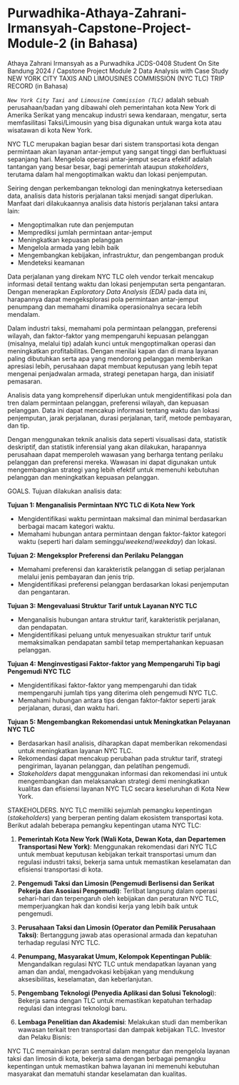 # Purwadhika-Athaya-Zahrani-Irmansyah-Capstone-Project-Module-2 (in Bahasa)

Athaya Zahrani Irmansyah as a Purwadhika JCDS-0408 Student On Site Bandung 2024 / Capstone Project Module 2 Data Analysis with Case Study NEW YORK CITY TAXIS AND LIMOUSINES COMMISSION (NYC TLC) TRIP RECORD (in Bahasa)

*`New York City Taxi and Limousine Commission (TLC)`* adalah sebuah perusahaan/badan yang dibawahi oleh pemerintahan kota New York di Amerika Serikat yang mencakup industri sewa kendaraan, mengatur, serta memfasilitasi Taksi/Limousin yang bisa digunakan untuk warga kota atau wisatawan di kota New York.

NYC TLC merupakan bagian besar dari sistem transportasi kota dengan  permintaan akan layanan antar-jemput yang sangat tinggi dan berfluktuasi sepanjang hari. Mengelola operasi antar-jemput secara efektif adalah tantangan yang besar besar, bagi pemerintah ataupun *stakeholders*, terutama dalam hal mengoptimalkan waktu dan lokasi penjemputan.

Seiring dengan perkembangan teknologi dan meningkatnya ketersediaan data, analisis data historis perjalanan taksi menjadi sangat diperlukan. Manfaat dari dilakukaannya analisis data historis perjalanan taksi antara lain:
  - Mengoptimalkan rute dan penjemputan
  - Memprediksi jumlah permintaan antar-jemput
  - Meningkatkan kepuasan pelanggan
  - Mengelola armada yang lebih baik
  - Mengembangkan kebijakan, infrastruktur, dan pengembangan produk
  - Mendeteksi keamanan

Data perjalanan yang direkam NYC TLC oleh vendor terkait mencakup informasi detail tentang waktu dan lokasi penjemputan serta pengantaran. Dengan menerapkan *Exploratory Data Analysis (EDA)* pada
data ini, harapannya dapat mengeksplorasi pola permintaan antar-jemput penumpang dan memahami dinamika operasionalnya secara lebih mendalam.

Dalam industri taksi, memahami pola permintaan pelanggan, preferensi wilayah, dan faktor-faktor yang mempengaruhi kepuasan pelanggan (misalnya, melalui tip) adalah kunci untuk mengoptimalkan operasi dan meningkatkan profitabilitas. Dengan menilai kapan dan di mana layanan paling dibutuhkan serta apa yang mendorong pelanggan memberikan apresiasi lebih, perusahaan dapat membuat keputusan yang lebih tepat mengenai penjadwalan armada, strategi penetapan harga, dan inisiatif pemasaran.

Analisis data yang komprehensif diperlukan untuk mengidentifikasi pola dan tren dalam permintaan pelanggan, preferensi wilayah, dan kepuasan pelanggan. Data ini dapat mencakup informasi tentang waktu dan lokasi penjemputan, jarak perjalanan, durasi perjalanan, tarif, metode pembayaran, dan tip.

Dengan menggunakan teknik analisis data seperti visualisasi data, statistik deskriptif, dan statistik inferensial yang akan dilakukan, harapannya perusahaan dapat memperoleh wawasan yang berharga tentang perilaku pelanggan dan preferensi mereka. Wawasan ini dapat digunakan untuk mengembangkan strategi yang lebih efektif untuk memenuhi kebutuhan pelanggan dan meningkatkan kepuasan pelanggan.

GOALS. Tujuan dilakukan analisis data:

**Tujuan 1: Menganalisis Permintaan NYC TLC di Kota New York**
- Mengidentifikasi waktu permintaan maksimal dan minimal berdasarkan berbagai macam kategori waktu.
- Memahami hubungan antara permintaan dengan faktor-faktor kategori waktu (seperti hari dalam seminggu/*weekend*/*weekday*) dan lokasi.

**Tujuan 2: Mengeksplor Preferensi dan Perilaku Pelanggan**
- Memahami preferensi dan karakteristik pelanggan di setiap perjalanan melalui jenis pembayaran dan jenis trip.
- Mengidentifikasi preferensi pelanggan berdasarkan lokasi penjemputan dan pengantaran.

**Tujuan 3: Mengevaluasi Struktur Tarif untuk Layanan NYC TLC**
- Menganalisis hubungan antara struktur tarif, karakteristik perjalanan, dan pendapatan.
- Mengidentifikasi peluang untuk menyesuaikan struktur tarif untuk memaksimalkan pendapatan sambil tetap mempertahankan kepuasan pelanggan.

**Tujuan 4: Menginvestigasi Faktor-faktor yang Mempengaruhi Tip bagi Pengemudi NYC TLC**
- Mengidentifikasi faktor-faktor yang mempengaruhi dan tidak mempengaruhi jumlah tips yang diterima oleh pengemudi NYC TLC.
- Memahami hubungan antara tips dengan faktor-faktor seperti jarak perjalanan, durasi, dan waktu hari.

**Tujuan 5: Mengembangkan Rekomendasi untuk Meningkatkan Pelayanan NYC TLC**
- Berdasarkan hasil analisis, diharapkan dapat memberikan rekomendasi untuk meningkatkan layanan NYC TLC.
- Rekomendasi dapat mencakup perubahan pada struktur tarif, strategi pengiriman, layanan pelanggan, dan pelatihan pengemudi.
- *Stakeholders* dapat menggunakan informasi dan rekomendasi ini untuk mengembangkan dan melaksanakan strategi demi meningkatkan kualitas dan efisiensi layanan NYC TLC secara keseluruhan di Kota New York.

STAKEHOLDERS. NYC TLC memiliki sejumlah pemangku kepentingan (*stakeholders*) yang berperan penting dalam ekosistem transportasi kota. Berikut adalah beberapa pemangku kepentingan utama NYC TLC:

1. **Pemerintah Kota New York (Wali Kota, Dewan Kota, dan Departemen Transportasi New York)**: Menggunakan rekomendasi dari NYC TLC untuk membuat keputusan kebijakan terkait transportasi umum dan regulasi industri taksi, bekerja sama untuk memastikan keselamatan dan efisiensi transportasi di kota.

2. **Pengemudi Taksi dan Limosin (Pengemudi Berlisensi dan Serikat Pekerja dan Asosiasi Pengemudi)**: Terlibat langsung dalam operasi sehari-hari dan terpengaruh oleh kebijakan dan peraturan NYC TLC, memperjuangkan hak dan kondisi kerja yang lebih baik untuk pengemudi.

3. **Perusahaan Taksi dan Limosin (Operator dan Pemilik Perusahaan Taksi)**: Bertanggung jawab atas operasional armada dan kepatuhan terhadap regulasi NYC TLC.

4. **Penumpang, Masyarakat Umum, Kelompok Kepentingan Publik**: Mengandalkan regulasi NYC TLC untuk mendapatkan layanan yang aman dan andal, mengadvokasi kebijakan yang mendukung aksesibilitas, keselamatan, dan keberlanjutan.

5. **Pengembang Teknologi (Penyedia Aplikasi dan Solusi Teknologi**): Bekerja sama dengan TLC untuk memastikan kepatuhan terhadap regulasi dan integrasi teknologi baru.

6. **Lembaga Penelitian dan Akademisi**: Melakukan studi dan memberikan wawasan terkait tren transportasi dan dampak kebijakan TLC.
Investor dan Pelaku Bisnis:

NYC TLC memainkan peran sentral dalam mengatur dan mengelola layanan taksi dan limosin di kota, bekerja sama dengan berbagai pemangku kepentingan untuk memastikan bahwa layanan ini memenuhi kebutuhan masyarakat dan mematuhi standar keselamatan dan kualitas.
